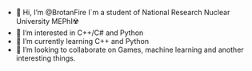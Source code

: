 - 👋 Hi, I’m @BrotanFire I`m a student of National Research Nuclear University MEPhI☢️ 
- 👀 I’m interested in C++/C# and Python
- 🌱 I’m currently learning C++ and Python
- 💞️ I’m looking to collaborate on Games, machine learning and another interesting things.
